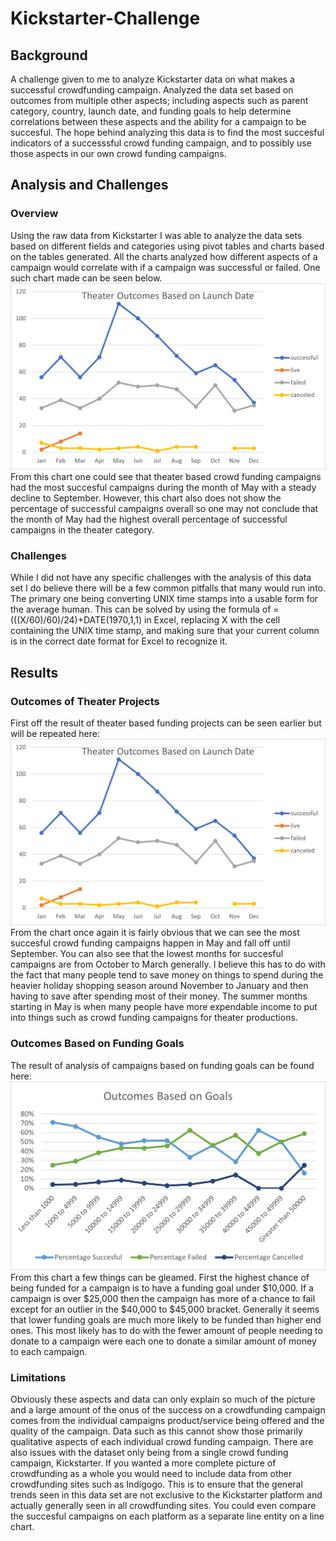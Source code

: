 # Kickstarter-Challenge

## Background
  A  challenge given to me to analyze Kickstarter data on what makes a successful crowdfunding campaign. Analyzed the data set based on outcomes from multiple other aspects; including aspects such as parent category, country, launch date, and funding goals to help determine correlations between these aspects and the ability for a campaign to be  succesful. The hope behind analyzing this data is to find the most succesful indicators of a successsful crowd funding campaign, and to possibly use those aspects in our own crowd funding campaigns.

## Analysis and Challenges

### Overview
  Using the raw data from Kickstarter I was able to analyze the data sets based on different fields and categories using pivot tables and charts based on the tables generated. All the charts analyzed how different aspects of a campaign would correlate with if a campaign was successful or failed. One such chart made can be seen below.
![Example Chart](Resources/Theater_Outcomes_vs_Launch.png)
From this chart one could see that theater based crowd funding campaigns had the most succesful campaigns during the month of May with a steady decline to September. However, this chart also does not show the percentage of successful campaigns overall so one may not conclude that the month of May had the highest overall percentage of successful campaigns in the theater category. 
  
### Challenges
  While I did not have any specific challenges with the analysis of this data set I do believe there will be a few common pitfalls that many would run into. The primary one being converting UNIX time stamps into a usable form for the average human. This can be solved by using the formula of =(((X/60)/60)/24)+DATE(1970,1,1) in Excel, replacing X with the cell containing the UNIX time stamp, and making sure that your current column is in the correct date format for Excel to recognize it. 

## Results

### Outcomes of Theater Projects
  First off the result of theater based funding projects can be seen earlier but will be repeated here:
![Theater Results](Resources/Theater_Outcomes_vs_Launch.png)
From the chart once again it is fairly obvious that we can see the most succesful crowd funding campaigns happen in May and fall off until September.  You can also see that the lowest months for succesful campaigns are from October to March generally. I believe this has to do with the fact that many people tend to save money on things to spend during the heavier holiday shopping season around November to January and then having to save after spending most of their money. The summer months starting in May is when many people have more expendable income to put into things such as crowd funding campaigns for theater productions.

### Outcomes Based on Funding Goals
  The result of analysis of campaigns based on funding goals can be found here:
 ![Funding Goal Results](Resources/Outcomes_vs_Goals.png)
 From this chart a few things can be gleamed. First the highest chance of being funded for a campaign is to have a funding goal under $10,000. If a campaign is over $25,000 then the campaign has more of a chance to fail except for an outlier in the $40,000 to $45,000 bracket. Generally it seems that lower funding goals are much more likely to be funded than higher end ones. This most likely has to do with the fewer amount of people needing to donate to a campaign were each one to donate a similar amount of money to each campaign.

### Limitations
  Obviously these aspects and data can only explain so much of the picture and a large amount of the onus of the success on a crowdfunding campaign comes from the individual campaigns product/service being offered and the quality of the campaign. Data such as this cannot show those primarily qualitative aspects of each individual crowd funding campaign. There are also issues with the dataset only being from a single crowd funding campaign, Kickstarter. If you wanted a more complete picture of crowdfunding as a whole you would need to include data from other crowdfunding sites such as Indigogo. This is to ensure that the general trends seen in this data set are not exclusive to the Kickstarter platform and actually generally seen in all crowdfunding sites. You could even compare the succesful campaigns on each platform as a separate line entity on a line chart.
